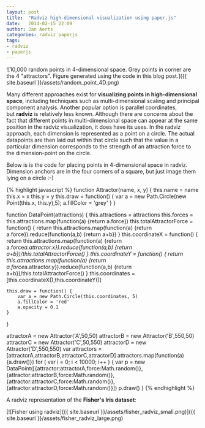 ```yaml
---
layout: post
title:  "Radviz high-dimensional visualization using paper.js"
date:   2014-02-15 22:09
author: Jan Aerts
categories: radviz paperjs
tags:
- radviz
- paperjs
---
```

![10,000 random points in 4-dimensional space. Grey points in corner are the 4 "attractors". Figure generated using the code in this blog post.]({{ site.baseurl }}/assets/random_point_4D.png)

Many different approaches exist for **visualizing points in high-dimensional space**, including techniques such as multi-dimensional scaling and principal component analysis. Another popular option is parallel coordinates, but **radviz** is relatively less known. Although there are concerns about the fact that different points in multi-dimensional space can appear at the same position in the radviz visualization, it does have its uses. In the radviz approach, each dimension is represented as a point on a circle. The actual datapoints are then laid out within that circle such that the value in a particular dimension corresponds to the strength of an attraction force to the dimension-point on the circle.

Below is is the code for placing points in 4-dimensional space in radviz. Dimension anchors are in the four corners of a square, but just image them lying on a circle :-)

{% highlight javascript %}
function Attractor(name, x, y) {
	this.name = name
	this.x = x
	this.y = y
	this.draw = function() {
    	var a = new Path.Circle(new Point(this.x, this.y),5);
    	a.fillColor = 'grey'
    }
}

function DataPoint(attractions) {
	this.attractions = attractions
    this.forces = this.attractions.map(function(a) {return a.force})
    this.totalAttractorForce = function() {
     return this.attractions.map(function(a) {return a.force}).reduce(function(a,b) {return a+b})
    }
    this.coordinateX = function() {
        return this.attractions.map(function(a) {return a.force*a.attractor.x}).reduce(function(a,b) {return a+b})/this.totalAttractorForce()
    }
    this.coordinateY = function() {
        return this.attractions.map(function(a) {return a.force*a.attractor.y}).reduce(function(a,b) {return a+b})/this.totalAttractorForce()
    }
    this.coordinates = [this.coordinateX(),this.coordinateY()]

	this.draw = function() {
		var a = new Path.Circle(this.coordinates, 5)
		a.fillColor = 'red'
		a.opacity = 0.1
	}
}

attractorA = new Attractor('A',50,50)
attractorB = new Attractor('B',550,50)
attractorC = new Attractor('C',50,550)
attractorD = new Attractor('D',550,550)
var attractors = [attractorA,attractorB,attractorC,attractorD]
attractors.map(function(a) {a.draw()})
for ( var i = 0; i &lt; 10000; i++ ) {
    var p = new DataPoint([{attractor:attractorA,force:Math.random()},
                            {attractor:attractorB,force:Math.random()},
                            {attractor:attractorC,force:Math.random()},
                            {attractor:attractorD,force:Math.random()}])
    p.draw()
}
{% endhighlight %}

A radviz representation of the **Fisher's Iris dataset**:

[![Fisher using radviz]({{ site.baseurl }}/assets/fisher_radviz_small.png)]({{ site.baseurl }}/assets/fisher_radviz_large.png)
